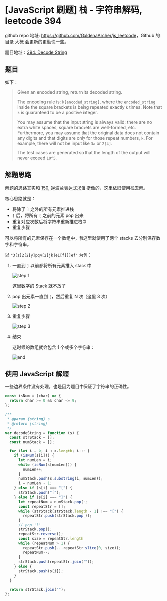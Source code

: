 # [JavaScript 刷题] 栈 - 字符串解码, leetcode 394

github repo 地址: <https://github.com/GoldenaArcher/js_leetcode>，Github 的目录 ~~大概~~ 会更新的更勤快一些。

题目地址：[394. Decode String](https://leetcode.com/problems/decode-string/)

## 题目

如下：

> Given an encoded string, return its decoded string.
>
> The encoding rule is: `k[encoded_string]`, where the `encoded_string` inside the square brackets is being repeated exactly `k` times. Note that `k` is guaranteed to be a positive integer.
>
> You may assume that the input string is always valid; there are no extra white spaces, square brackets are well-formed, etc. Furthermore, you may assume that the original data does not contain any digits and that digits are only for those repeat numbers, `k`. For example, there will not be input like `3a` or `2[4]`.
>
> The test cases are generated so that the length of the output will never exceed `10^5`.

## 解题思路

解题的思路其实和 [150, 逆波兰表达式求值](https://goldenaarcher.blog.csdn.net/article/details/125100604) 挺像的，这里依旧使用栈去解。

核心思路就是：

- 将除了 `]` 之外的所有元素推进栈
- `]` 后，将所有 `[` 之前的元素 pop 出来
- 重复对应次数后将字符串重新推进栈中
- 重复步骤

可以将所有的元素保存在一个数组中，我这里就使用了两个 stacks 去分别保存数字和字符串。

以 `"3[z]2[2[y]pq4[2[jk]e1[f]]]ef"` 为例：

1. 一直到 `]` 以前都将所有元素推入 stack 中

   ![step 1](https://img-blog.csdnimg.cn/c5bb3fd266574e67ad038434b2a163bd.png)

   这里数字的 Stack 就不放了

2. pop 出元素一直到 `[`，然后重复 N 次（这里 3 次）

   ![step 2](https://img-blog.csdnimg.cn/d6060f37cedf4c3d88d832a0e9d4206e.png)

3. 重复步骤

   ![step 3](https://img-blog.csdnimg.cn/dac4718e24ec44e3a75581847bc277b0.png)

4. 结束

   这时候的数组就会包含 1 个或多个字符串：

   ![end](https://img-blog.csdnimg.cn/e66cfe22924447dc85e7cf31ed3b681a.png)

## 使用 JavaScript 解题

一些边界条件没有处理，也是因为题目中保证了字符串的正确性。

```javascript
const isNum = (char) => {
  return char >= 0 && char <= 9;
};

/**
 * @param {string} s
 * @return {string}
 */
var decodeString = function (s) {
  const strStack = [];
  const numStack = [];

  for (let i = 0; i < s.length; i++) {
    if (isNum(s[i])) {
      let numLen = i;
      while (isNum(s[numLen])) {
        numLen++;
      }
      numStack.push(s.substring(i, numLen));
      i = numLen - 1;
    } else if (s[i] === "[") {
      strStack.push("[");
    } else if (s[i] === "]") {
      let repeatNum = numStack.pop();
      const repeatStr = [];
      while (strStack[strStack.length - 1] !== "[") {
        repeatStr.push(strStack.pop());
      }
      // pop '['
      strStack.pop();
      repeatStr.reverse();
      const size = repeatStr.length;
      while (repeatNum > 1) {
        repeatStr.push(...repeatStr.slice(0, size));
        repeatNum--;
      }
      strStack.push(repeatStr.join(""));
    } else {
      strStack.push(s[i]);
    }
  }

  return strStack.join("");
};
```
